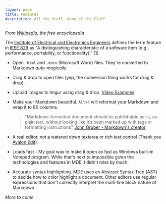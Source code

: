 ```yaml
---
layout: page
title: Features
description: All the Stuff. None of the Fluff
---
```


*From [Wikipedia](https://www.wikiwand.com/en/Software_feature), the
free encyclopedia*

The [Institute of Electrical and Electronics
Engineers](https://www.wikiwand.com/en/Institute_of_Electrical_and_Electronics_Engineers)
defines the term feature in [IEEE
829](https://www.wikiwand.com/en/IEEE_829) as "A distinguishing
characteristic of a software item (e.g., performance, portability, or
functionality)." \[1\]

-   Open `.html` and `.docx` (Microsoft Word) files. They're converted
    to Markdown *auto-magically*.

-   Drag & drop to open files (yep, the conversion thing works for drag
    & drop).

-   Upload images to Imgur using drag & drop. [Video
    Examples](http://mike-ward.net/2015/03/31/markdown-edit-1-4-imgur-uploads/)

-   Make your Markdown beautiful. `Alt+F` will reformat your Markdown
    and wrap it to 80 columns.

    > "Markdown-formatted document should be publishable as-is, as plain
    > text, without looking like it’s been marked up with tags or
    > formatting instructions" [John Gruber - Markdown's
    > creator](https://daringfireball.net/projects/markdown/)

-   A real editor, not a watered down textarea or rich text control
    (Thank you [Avalon Edit](http://avalonedit.net/))

-   Loads fast - My goal was to make it open as fast as Windows built-in
    Notepad program. While that's next to impossible given the
    technologies and features in MDE, I didn't miss by much.

-   Accurate syntax highlighting. MDE uses an Abstract Syntax Tree (AST)
    to decide how to color highlight a document. Other editors use
    regular expressions that don't correctly interpret the multi-line
    block nature of Markdown.

*More to come*

